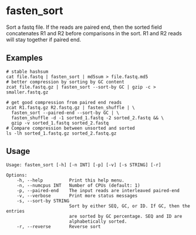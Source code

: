 # fasten_sort

Sort a fastq file.
If the reads are paired end, then the sorted field 
concatenates R1 and R2 before comparisons in the sort.
R1 and R2 reads will stay together if paired end.

## Examples

```
# stable hashsum
cat file.fastq | fasten_sort | md5sum > file.fastq.md5
# better compression by sorting by GC content
zcat file.fastq.gz | fasten_sort --sort-by GC | gzip -c > smaller.fastq.gz

# get good compression from paired end reads
zcat R1.fastq.gz R2.fastq.gz | fasten_shuffle | \
  fasten_sort --paired-end --sort-by GC | \
  fasten_shuffle -d -1 sorted_1.fastq -2 sorted_2.fastq && \
  gzip -v sorted_1.fastq sorted_2.fastq
# Compare compression between unsorted and sorted
ls -lh sorted_1.fastq.gz sorted_2.fastq.gz
```

## Usage 

    Usage: fasten_sort [-h] [-n INT] [-p] [-v] [-s STRING] [-r]

    Options:
        -h, --help          Print this help menu.
        -n, --numcpus INT   Number of CPUs (default: 1)
        -p, --paired-end    The input reads are interleaved paired-end
        -v, --verbose       Print more status messages
        -s, --sort-by STRING
                            Sort by either SEQ, GC, or ID. If GC, then the entries
                            are sorted by GC percentage. SEQ and ID are
                            alphabetically sorted.
        -r, --reverse       Reverse sort

